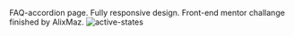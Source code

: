 FAQ-accordion page.
Fully responsive design.
Front-end mentor challange finished by AlixMaz.
![active-states](https://github.com/user-attachments/assets/960211b5-6fd5-4547-b3c5-0be6a7077360)
